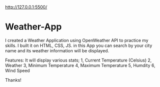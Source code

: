 http://127.0.0.1:5500/
# Weather-App
I created a Weather Application using OpenWeather API to practice my skills. I built it on HTML, CSS, JS. 
in this App you can search by your city name and its weather information will be displayed.

Features:
It will display various stats;
1, Current Temperature (Celsius)
2, Weather
3, Minimum Temperature
4, Maximum Temperature
5, Humdity
6, Wind Speed

Thanks!

